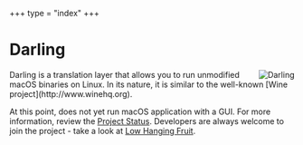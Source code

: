 +++
type = "index"
+++

# Darling

<img src="/img/darling250.png" alt="Darling" style="float: right" />
Darling is a translation layer that allows you to run unmodified macOS binaries on Linux. In its nature, it is similar to the well-known [Wine project](http://www.winehq.org).

At this point, does not yet run macOS application with a GUI. For more information, review the [Project Status](/project-status). Developers are always welcome to join the project - take a look at [Low Hanging Fruit](/developer-zone/low-hanging-fruit/).

<div class="g-page" data-href="//plus.google.com/u/0/106037231335416167626" data-layout="landscape" data-rel="publisher"></div>
<div style="clear: right"></div>

